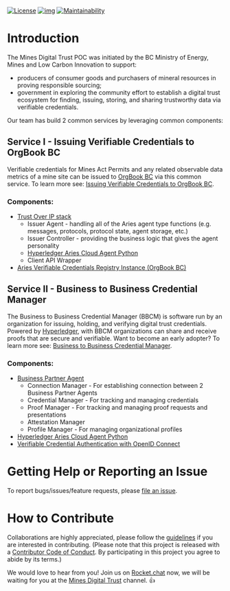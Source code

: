 [![License](https://img.shields.io/badge/License-Apache%202.0-blue.svg)](LICENSE)
[![img](https://img.shields.io/badge/Lifecycle-Experimental-339999)](https://github.com/bcgov/repomountie/blob/master/doc/lifecycle-badges.md)
[![Maintainability](https://api.codeclimate.com/v1/badges/1f62bd5e189348d05432/maintainability)](https://codeclimate.com/github/bcgov/mines-digital-trust/maintainability)

# Introduction

The Mines Digital Trust POC was initiated by the BC Ministry of Energy, Mines and Low Carbon Innovation to support:

- producers of consumer goods and purchasers of mineral resources in proving responsible sourcing;
- government in exploring the community effort to establish a digital trust ecosystem for finding, issuing, storing, and sharing trustworthy data via verifiable credentials.

Our team has build 2 common services by leveraging common components:

## Service I - Issuing Verifiable Credentials to OrgBook BC

Verifiable credentials for Mines Act Permits and any related observable data metrics of a mine site can be issued to [OrgBook BC](https://www.orgbook.gov.bc.ca/en/home) via this common service. To learn more see: [Issuing Verifiable Credentials to OrgBook BC](./ISSUER_AGENT.md).

### Components:

- [Trust Over IP stack](https://github.com/hyperledger/aries-rfcs/tree/master/concepts/0289-toip-stack)
  - Issuer Agent - handling all of the Aries agent type functions (e.g. messages, protocols, protocol state, agent storage, etc.)
  - Issuer Controller - providing the business logic that gives the agent personality
  - [Hyperledger Aries Cloud Agent Python](https://github.com/hyperledger/aries-cloudagent-python)
  - Client API Wrapper
- [Aries Verifiable Credentials Registry Instance (OrgBook BC)]( https://github.com/bcgov/aries-vcr)

## Service II - Business to Business Credential Manager

The Business to Business Credential Manager (BBCM) is software run by an organization for issuing, holding, and verifying digital trust credentials. Powered by [Hyperledger](https://www.hyperledger.org/), with BBCM organizations can share and receive proofs that are secure and verifiable. Want to become an early adopter? To learn more see: [Business to Business Credential Manager](./BBCM.md).

### Components:

- [Business Partner Agent](https://github.com/hyperledger-labs/business-partner-agent)
  - Connection Manager - For establishing connection between 2 Business Partner Agents
  - Credential Manager - For tracking and managing credentials
  - Proof Manager - For tracking and managing proof requests and presentations
  - Attestation Manager
  - Profile Manager - For managing organizational profiles
- [Hyperledger Aries Cloud Agent Python](https://github.com/hyperledger/aries-cloudagent-python)
- [Verifiable Credential Authentication with OpenID Connect](https://github.com/bcgov/vc-authn-oidc(edited))

# Getting Help or Reporting an Issue

To report bugs/issues/feature requests, please [file an issue](https://github.com/bcgov/mines-digital-trust/issues).

# How to Contribute

Collaborations are highly appreciated, please follow the [guidelines](./CONTRIBUTING.md) if you are interested in contributing. (Please note that this project is released with a [Contributor Code of Conduct](./CODE_OF_CONDUCT.md). By participating in this project you agree to abide by its terms.)

We would love to hear from you! Join us on [Rocket.chat](https://developer.gov.bc.ca/Steps-to-join-Rocket.Chat) now, we will be waiting for you at the [Mines Digital Trust](https://go.rocket.chat/invite?host=chat.developer.gov.bc.ca&path=invite%2FcS7ArW) channel. 👍
